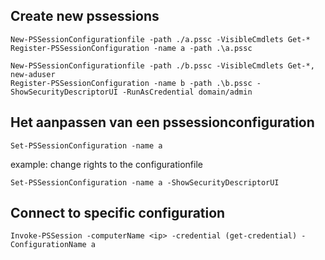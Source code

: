 ## Create new pssessions
```
New-PSSessionConfigurationfile -path ./a.pssc -VisibleCmdlets Get-*
Register-PSSessionConfiguration -name a -path .\a.pssc

New-PSSessionConfigurationfile -path ./b.pssc -VisibleCmdlets Get-*, new-aduser
Register-PSSessionConfiguration -name b -path .\b.pssc -ShowSecurityDescriptorUI -RunAsCredential domain/admin
```
## Het aanpassen van een pssessionconfiguration
```
Set-PSSessionConfiguration -name a
```
example: change rights to the configurationfile
```
Set-PSSessionConfiguration -name a -ShowSecurityDescriptorUI
```

## Connect to specific configuration
```
Invoke-PSSession -computerName <ip> -credential (get-credential) -ConfigurationName a
```
